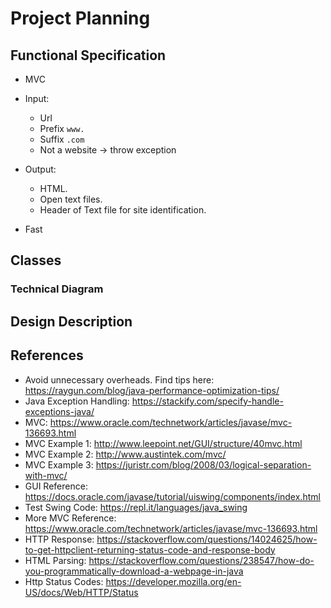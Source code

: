 # Project Planning

## Functional Specification

- MVC 

- Input: 
    - Url
    - Prefix `www.`
    - Suffix `.com`
    - Not a website -> throw exception

- Output: 
    - HTML. 
    - Open text files. 
    - Header of Text file for site identification.

- Fast  


## Classes


### Technical Diagram 

## Design Description

## References
- Avoid unnecessary overheads. Find tips here: https://raygun.com/blog/java-performance-optimization-tips/
- Java Exception Handling: https://stackify.com/specify-handle-exceptions-java/
- MVC: https://www.oracle.com/technetwork/articles/javase/mvc-136693.html
- MVC Example 1: http://www.leepoint.net/GUI/structure/40mvc.html
- MVC Example 2: http://www.austintek.com/mvc/
- MVC Example 3: https://juristr.com/blog/2008/03/logical-separation-with-mvc/
- GUI Reference: https://docs.oracle.com/javase/tutorial/uiswing/components/index.html
- Test Swing Code: https://repl.it/languages/java_swing
- More MVC Reference: https://www.oracle.com/technetwork/articles/javase/mvc-136693.html
- HTTP Response: https://stackoverflow.com/questions/14024625/how-to-get-httpclient-returning-status-code-and-response-body
- HTML Parsing: https://stackoverflow.com/questions/238547/how-do-you-programmatically-download-a-webpage-in-java
- Http Status Codes: https://developer.mozilla.org/en-US/docs/Web/HTTP/Status
